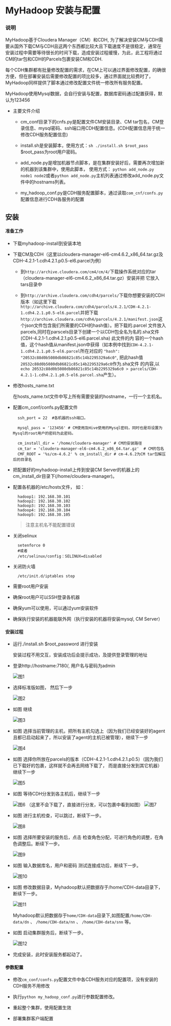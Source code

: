 # MyHadoop 安装与配置

### 说明
MyHadoop基于Cloudera Manager（CM）和CDH, 为了解决安装CM与CDH需要从国外下载CM与CDH且这两个东西都比较大且下载速度不是很稳定，通常在
安装过程中需要等待很长的时间下载，造成安装过程缓慢，为此，此工程将通过CM的tar包和CDH的Parcels包裹安装CM和CDH.

每个CDH集群都有批量修改配置的需求，在CM上可以通过界面修改配置，的确很方便，但在部署安装后需要修改配置的项比较多，通过界面就比较费时了，
MyHadoop同样提供了脚本通过修改配置文件统一修改所有服务配置。

MyHadoop使用Mysql数据，会自行安装与配置，数据库密码通过配置获得，默认为123456

- 主要文件介绍

    - cm_conf目录下的cnfs.py是配置文件CM安装目录、CM tar包名，CM登录信息、mysql密码、ssh端口用CDH配置信息。(CDH配置信息用于统一
    修改CDH服务配置信息)

    - install.sh是安装脚本，使用方式：`sh ./install.sh $root_pass `  $root_pass为root用户密码。

    - add_node.py是增加机器节点脚本，是在集群安装好后，需要再次增加新的机器到该集群中，使用此脚本， 使用方式：
    `python add_node.py node1 node2`或者`python add_node.py`主机列表通过修改add_node.py文件中的hostnams列表。

    - my_hadoop_conf.py是CDH服务配置脚本，通过读取`com_cnf/confs.py`配置信息进行CDH各服务的配置

## 安装

#### 准备工作

- 下载myhadoop-install到安装本地

- 下载CM及CDH（这里以cloudera-manager-el6-cm4.6.2_x86_64.tar.gz及CDH-4.2.1-1.cdh4.2.1.p0.5-el6.parcel为例）

    - 到`http://archive.cloudera.com/cm4/cm/4/`下载操作系统对应的tar（cloudera-manager-el6-cm4.6.2_x86_64.tar.gz）安装并把
    它放入tars目录中

    - 到`http://archive.cloudera.com/cdh4/parcels/`下载你想要安装的CDH版本（如这里下载
    `http://archive.cloudera.com/cdh4/parcels/4.2.1/CDH-4.2.1-1.cdh4.2.1.p0.5-el6.parcel`并把下载
    `http://archive.cloudera.com/cdh4/parcels/4.2.1/manifest.json`这个json文件包含我们所需要的CDH的hash值）。把下载的.parcel
    文件放入parcels,同时在parscels目录下创建一个以CDH包全名为名的.sha文件(CDH-4.2.1-1.cdh4.2.1.p0.5-el6.parcel.sha) 此文件的内
    容的一个hash值，这个hash值从manifest.json中获得（如本例中找到`CDH-4.2.1-1.cdh4.2.1.p0.5-el6.parcel`所在对应的
    `"hash": "20532c88d0b5080db86821c85c14b2295329a6c0"`, 把此hash值`20532c88d0b5080db86821c85c14b2295329a6c0`作为.sha文件
    的内容,以`echo 20532c88d0b5080db86821c85c14b2295329a6c0 > parcels/CDH-4.2.1-1.cdh4.2.1.p0.5-el6.parcel.sha`产生）。

- 修改hosts_name.txt

    在hosts_name.txt文件中写上所有需要安装的hostname，一行一个主机名。

- 配置cm_conf/confs.py配置文件

        ssh_port = 22  #各机器的ssh端口。

        mysql_pass = '123456' # CM使用及Hive使用的Mysql密码，同时也是将设置为Mysql的root用户的密码为此密码。

        cm_install_dir = '/home/cloudera-manager' # CM的安装路径
        cm_tar = 'cloudera-manager-el6-cm4.6.2_x86_64.tar.gz'  # CM的包名
        CMF_ROOT = '%s/cm-4.6.2' % cm_install_dir # cm-4.6.2为CM tar包解压后的目录名

- 把配置好的myhadoop-install上传到安装CM Server的机器上的cm_install_dir目录下(/home/cloudera-manager)。

- 配置各机器的/etc/hosts文件， 如：

        hadoop1: 192.168.30.101
        hadoop2: 192.168.30.102
        hadoop3: 192.168.30.103
        hadoop4: 192.168.30.104
        hadoop5: 192.168.30.105

    > 注意主机名不能配置错误

- 关闭selinux

        setenforce 0
        #或者
        /etc/selinux/config：SELINUX=disabled
- 关闭防火墙

        /etc/init.d/iptables stop

- 需要root用户安装

- 确保root用户可以SSH登录各机器

- 确保yum可以使用，可以通过yum安装软件

- 确保执行安装的机器能联外网（执行安装的机器将安装mysql, CM Server）

#### 安装过程

- 运行./install.sh $root_password 进行安装

    安装过程不用交互，安装成功后会提示成功，及提供登录管理的地址

- 登录http://hostname:7180/, 用户名与密码为admin

    ![图1](docs/images/1.jpg)

- 选择标准版如图， 然后下一步

    ![图2](docs/images/2.jpg)

- 如图 继续

    ![图3](docs/images/3.jpg)

- 如图 选择当前管理的主机，把所有主机勾选上（因为我们已经安装好的agent且都已启动起来了，所以安装了agent的主机已被管理），继续下一步

    ![图4](docs/images/4.jpg)

- 如图 选择你所放在parcels的版本（CDH-4.2.1-1.cdh4.2.1.p0.5）（因为我们已下载好的包裹，这样就不会再去网络下载了，
而是直接分发到其它机器） 继续下一步

    ![图5](docs/images/5.jpg)

- 如图 等待CDH分发到各主机后，继续下一步

    ![图6](docs/images/6.jpg)
    （这里不会下载了，直接进行分发，可以包裹中看到如图）
    ![图7](docs/images/7.jpg)

- 如图 进行主机检查，可以跳过，断续下一步。

    ![图8](docs/images/8.jpg)

- 如图 选择所要安装的服务后，点击 检查角色分配，可进行角色的调整，在角色调整后。断续下一步。

    ![图9](docs/images/9.jpg)

- 如图 输入数据库名，用户和密码 测试连接成功后，断续下一步。

    ![图10](docs/images/10.jpg)

- 如图 修改数据目录，Myhadoop默认把数据存于/home/CDH-data目录下，断续下一步。

    ![图11](docs/images/11.jpg)

    Myhadoop默认把数据存于`home/CDH-data`目录下,如图配置`/home/CDH-data/dn` 、 `/home/CDH-data/nn` 、 `/home/CDH-data/snn`
    等。

- 如图 启动集群服务后，断续下一步。

    ![图12](docs/images/12.jpg)


- 完成安装，此时安装服务都起动了。


#### 参数配置

- 修改`cm_conf/confs.py`配置文件中各CDH服务对应的配置项，没有安装的CDH服务不用修改

- 执行`python my_hadoop_conf.py`进行参数配置修改。

- 重起整个集群，使用配置生效

- 部署集群客户端配置